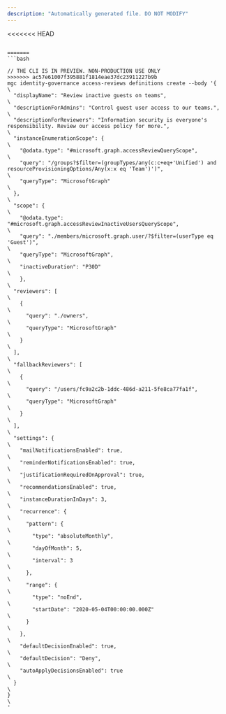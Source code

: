 ```yaml
---
description: "Automatically generated file. DO NOT MODIFY"
---
```


<<<<<<< HEAD
```cli

=======
```bash

// THE CLI IS IN PREVIEW. NON-PRODUCTION USE ONLY
>>>>>>> ac57e61007f395881f1814eae37dc23911227b9b
mgc identity-governance access-reviews definitions create --body '{\
  "displayName": "Review inactive guests on teams",\
  "descriptionForAdmins": "Control guest user access to our teams.",\
  "descriptionForReviewers": "Information security is everyone's responsibility. Review our access policy for more.",\
  "instanceEnumerationScope": {\
    "@odata.type": "#microsoft.graph.accessReviewQueryScope",\
    "query": "/groups?$filter=(groupTypes/any(c:c+eq+'Unified') and resourceProvisioningOptions/Any(x:x eq 'Team')')",\
    "queryType": "MicrosoftGraph"\
  },\
  "scope": {\
    "@odata.type": "#microsoft.graph.accessReviewInactiveUsersQueryScope",\
    "query": "./members/microsoft.graph.user/?$filter=(userType eq 'Guest')",\
    "queryType": "MicrosoftGraph",\
    "inactiveDuration": "P30D"\
    },\
  "reviewers": [\
    {\
      "query": "./owners",\
      "queryType": "MicrosoftGraph"\
    }\
  ],\
  "fallbackReviewers": [\
    {\
      "query": "/users/fc9a2c2b-1ddc-486d-a211-5fe8ca77fa1f",\
      "queryType": "MicrosoftGraph"\
    }\
  ],\
  "settings": {\
    "mailNotificationsEnabled": true,\
    "reminderNotificationsEnabled": true,\
    "justificationRequiredOnApproval": true,\
    "recommendationsEnabled": true,\
    "instanceDurationInDays": 3,\
    "recurrence": {\
      "pattern": {\
        "type": "absoluteMonthly",\
        "dayOfMonth": 5,\
        "interval": 3\
      },\
      "range": {\
        "type": "noEnd",\
        "startDate": "2020-05-04T00:00:00.000Z"\
      }\
    },\
    "defaultDecisionEnabled": true,\
    "defaultDecision": "Deny",\
    "autoApplyDecisionsEnabled": true\
  }\
}\
'

```